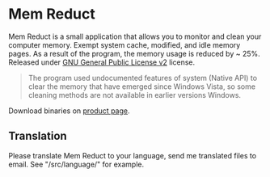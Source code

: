 Mem Reduct
==========

Mem Reduct is a small application that allows you to monitor and clean your computer memory. Exempt system cache, modified, and idle memory pages. As a result of the program, the memory usage is reduced by ~ 25%. Released under [GNU General Public License v2](http://www.gnu.org/licenses/) license.

> The program used undocumented features of system (Native API) to clear the memory that have emerged since Windows Vista, so some cleaning methods are not available in earlier versions Windows.

Download binaries on [product page](http://www.henrypp.org/product/memreduct).

Translation
-----------
Please translate Mem Reduct to your language, send me translated files to email. See "/src/language/" for example.